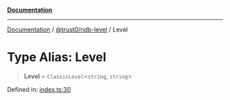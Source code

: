 [**Documentation**](../../../README.md)

***

[Documentation](../../../README.md) / [@trust0/ridb-level](../README.md) / Level

# Type Alias: Level

> **Level** = `ClassicLevel`\<`string`, `string`\>

Defined in: [index.ts:30](https://github.com/trust0-project/RIDB/blob/9786676f4132a55aaec34d1edb0da16200ab0eba/packages/ridb-level/src/index.ts#L30)
